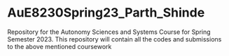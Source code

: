 # AuE8230Spring23_Parth_Shinde
Repository for the Autonomy Sciences and Systems Course for Spring Semester 2023. 
This repository will contain all the codes and submissions to the above mentioned coursework
